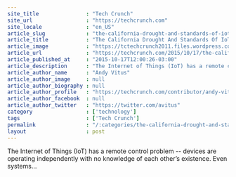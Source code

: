 ```yaml
---
site_title               : "Tech Crunch"
site_url                 : "https://techcrunch.com"
site_locale              : "en_US"
article_slug             : "the-california-drought-and-standards-of-iot"
article_title            : "The California Drought And Standards Of IoT"
article_image            : "https://tctechcrunch2011.files.wordpress.com/2015/09/shutterstock_182350160-compressor.jpg?w=764&h=400&crop=1"
article_url              : "https://techcrunch.com/2015/10/17/the-california-drought-and-standards-of-iot/"
article_published_at     : "2015-10-17T12:00:26-03:00"
article_description      : "The Internet of Things (IoT) has a remote control problem -- devices are operating independently with no knowledge of each other’s existence. Even systems..."
article_author_name      : "Andy Vitus"
article_author_image     : null
article_author_biography : null
article_author_profile   : "https://techcrunch.com/contributor/andy-vitus/"
article_author_facebook  : null
article_author_twitter   : "https://twitter.com/avitus"
category                 : ['technology']
tags                     : ['Tech Crunch']
permalink                : "/:categories/the-california-drought-and-standards-of-iot/"
layout                   : post
---
```


The Internet of Things (IoT) has a remote control problem -- devices are operating independently with no knowledge of each other’s existence. Even systems...
